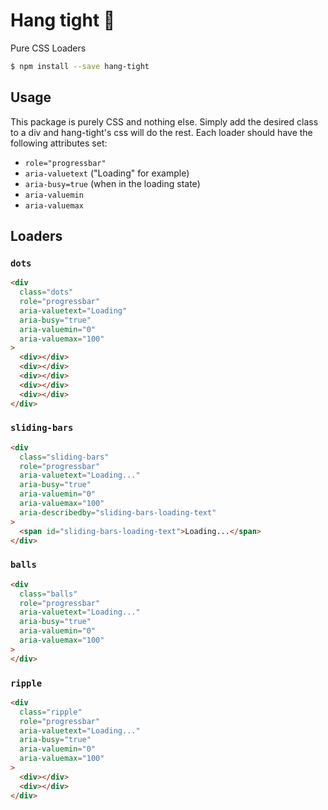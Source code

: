 # Hang tight :call_me_hand:

Pure CSS Loaders

```sh
$ npm install --save hang-tight
```

## Usage

This package is purely CSS and nothing else. Simply add the desired class to a div and hang-tight's css will do the rest.  Each loader should have the following attributes set:

- `role="progressbar"`
- `aria-valuetext` ("Loading" for example)
- `aria-busy=true` (when in the loading state)
- `aria-valuemin`
- `aria-valuemax`

## Loaders

### `dots`

```html
<div
  class="dots"
  role="progressbar"
  aria-valuetext="Loading"
  aria-busy="true"
  aria-valuemin="0"
  aria-valuemax="100"
>
  <div></div>
  <div></div>
  <div></div>
  <div></div>
  <div></div>
</div>
```

### `sliding-bars`

```html
<div
  class="sliding-bars"
  role="progressbar"
  aria-valuetext="Loading..."
  aria-busy="true"
  aria-valuemin="0"
  aria-valuemax="100"
  aria-describedby="sliding-bars-loading-text"
>
  <span id="sliding-bars-loading-text">Loading...</span>
</div>
```

### `balls`

```html
<div
  class="balls"
  role="progressbar"
  aria-valuetext="Loading..."
  aria-busy="true"
  aria-valuemin="0"
  aria-valuemax="100"
>
</div>
```

### `ripple`

```html
<div
  class="ripple"
  role="progressbar"
  aria-valuetext="Loading..."
  aria-busy="true"
  aria-valuemin="0"
  aria-valuemax="100"
>
  <div></div>
  <div></div>
</div>
```
